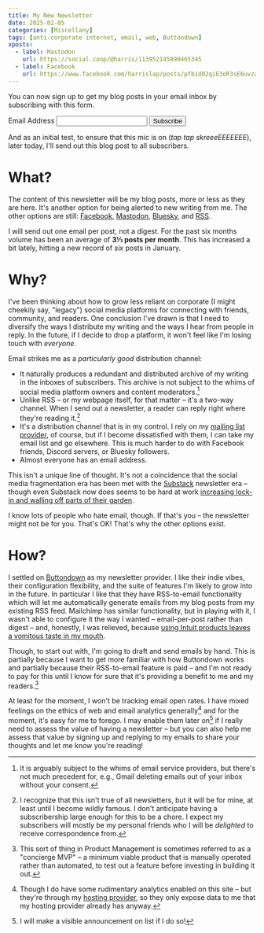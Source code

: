 ```yaml
---
title: My New Newsletter
date: 2025-02-05
categories: [Miscellany]
tags: [anti-corporate internet, email, web, Buttondown]
xposts:
  - label: Mastodon
    url: https://social.coop/@harris/113952145899465345
  - label: Facebook
    url: https://www.facebook.com/harrislap/posts/pfbid02qiE3oR3sE6uvzaYwDPctpE8jGS5naCUngMWQjMS8oB2KvLDZNdEThALzmPN54B2Zl
---
```


You can now sign up to get my blog posts in your email inbox by subscribing with this form.

<form
  class="email-form email-form--inline"
  action="https://buttondown.com/api/emails/embed-subscribe/harrislapiroff"
  method="post"
  target="popupwindow"
  onsubmit="window.open('https://buttondown.com/harrislapiroff', 'popupwindow')"
>
  <label class="email-form__label" for="bd-email-blog">Email Address</label>
  <input class="email-form__input" type="email" name="email" id="bd-email-blog">
  <button class="email-form__submit" type="submit">
    <span class="sr-only">Subscribe</span>
  </button>
</form>

And as an initial test, to ensure that this mic is on (*tap tap skreeeEEEEEEE*), later today, I'll send out this blog post to all subscribers.

# What?

The content of this newsletter will be my blog posts, more or less as they are here. It's another option for being alerted to new writing from me. The other options are still: [Facebook][], [Mastodon][], [Bluesky][], and [RSS][].

[Facebook]: https://www.facebook.com/harrislap/
[Mastodon]: https://social.coop/@harris
[Bluesky]: https://bsky.app/profile/harris.social.coop.ap.brid.gy
[RSS]: /feeds/posts.xml

I will send out one email per post, not a digest. For the past six months volume has been an average of **3⅓ posts per month**. This has increased a bit lately, hitting a new record of *six* posts in January.

# Why?

I've been thinking about how to grow less reliant on corporate (I might cheekily say, "legacy") social media platforms for connecting with friends, community, and readers. One conclusion I've drawn is that I need to diversify the ways I distribute my writing and the ways I hear from people in reply. In the future, if I decide to drop a platform, it won't feel like I'm losing touch with _everyone_.

Email strikes me as a _particularly good_ distribution channel:

- It naturally produces a redundant and distributed archive of my writing in the inboxes of subscribers. This archive is not subject to the whims of social media platform owners and content moderators.[^1]
- Unlike RSS – or my webpage itself, for that matter – it's a two-way channel. When I send out a newsletter, a reader can reply right where they're reading it.[^2]
- It's a distribution channel that is in my control. I rely on my [mailing list provider][Buttondown], of course, but if I become dissatisfied with them, I can take my email list and go elsewhere. This is much harder to do with Facebook friends, Discord servers, or Bluesky followers.
- Almost everyone has an email address.

[^1]: It is arguably subject to the whims of email service providers, but there's not much precedent for, e.g., Gmail deleting emails out of your inbox without your consent.
[^2]: I recognize that this isn't true of all newsletters, but it will be for mine, at least until I become wildly famous. I don't anticipate having a subscribership large enough for this to be a chore. I expect my subscribers will mostly be my personal friends who I will be *delighted* to receive correspondence from.

This isn't a unique line of thought. It's not a coincidence that the social media fragmentation era has been met with the [Substack][] newsletter era – though even Substack now does seems to be hard at work [increasing lock-in and walling off parts of their garden][ss-notes].

[Substack]: https://substack.com/
[ss-notes]: https://www.theverge.com/2023/4/5/23670452/substack-notes-tweets-posts-twitter

I know lots of people who hate email, though. If that's you – the newsletter might not be for you. That's OK! That's why the other options exist.

# How?

I settled on [Buttondown][] as my newsletter provider. I like their indie vibes, their configuration flexibility, and the suite of features I'm likely to grow into in the future. In particular I like that they have RSS-to-email functionality which will let me automatically generate emails from my blog posts from my existing RSS feed. Mailchimp has similar functionality, but in playing with it, I wasn't able to configure it the way I wanted – email-per-post rather than digest – and, honestly, I was relieved, because [using Intuit products leaves a vomitous taste in my mouth][intuit].

[Buttondown]: https://buttondown.com/
[intuit]: https://www.propublica.org/article/inside-turbotax-20-year-fight-to-stop-americans-from-filing-their-taxes-for-free

Though, to start out with, I'm going to draft and send emails by hand. This is partially because I want to get more familiar with how Buttondown works and partially because their RSS-to-email feature is paid – and I'm not ready to pay for this until I know for sure that it's providing a benefit to me and my readers.[^3]

[^3]: This sort of thing in Product Management is sometimes referred to as a "concierge MVP" – a minimum viable product that is manually operated rather than automated, to test out a feature before investing in building it out.

At least for the moment, I won't be tracking email open rates. I have mixed feelings on the ethics of web and email analytics generally[^4] and for the moment, it's easy for me to forego. I may enable them later on[^5] if I really need to assess the value of having a newsletter – but you can also help me assess that value by signing up and replying to my emails to share your thoughts and let me know you're reading!

[^4]: Though I do have some rudimentary analytics enabled on this site – but they're through my [hosting provider][cloudflare], so they only expose data to me that my hosting provider already has anyway.
[^5]: I will make a visible announcement on list if I do so!

[cloudflare]: https://pages.cloudflare.com/
